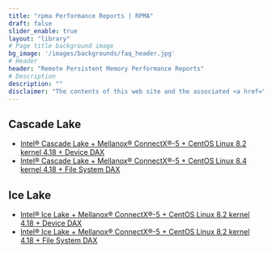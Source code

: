 ```yaml
---
title: "rpma Performance Reports | RPMA"
draft: false
slider_enable: true
layout: "library"
# Page title background image
bg_image: '/images/backgrounds/faq_header.jpg'
# Header
header: "Remote Persistent Memory Performance Reports"
# Description
description: ""
disclaimer: "The contents of this web site and the associated <a href=\"https://github.com/pmem\">GitHub repositories</a> are BSD-licensed open source."
---
```


## Cascade Lake
* [Intel® Cascade Lake + Mellanox® ConnectX®-5 + CentOS Linux 8.2 kernel 4.18 + Device DAX](https://github.com/pmem/rpma/releases/download/0.10.0/RPMA_Perf_report_CLX_MLX_CentOS8.2_DEVDAX.pdf)
* [Intel® Cascade Lake + Mellanox® ConnectX®-5 + CentOS Linux 8.4 kernel 4.18 + File System DAX](https://github.com/pmem/rpma/releases/download/0.10.0/RPMA_Perf_report_CLX_MLX_CentOS8.4_FSDAX.pdf)

## Ice Lake
* [Intel&reg; Ice Lake + Mellanox&reg; ConnectX&reg;-5 + CentOS Linux 8.2 kernel 4.18 + Device DAX](https://github.com/pmem/rpma/releases/download/0.14.0/RPMA_Perf_report_ICX_MLX_CentOS8.2_DEVDAX.pdf)
* [Intel&reg; Ice Lake + Mellanox&reg; ConnectX&reg;-5 + CentOS Linux 8.2 kernel 4.18 + File System DAX](https://github.com/pmem/rpma/releases/download/0.14.0/RPMA_Perf_report_ICX_MLX_CentOS8.2_FSDAX.pdf)

